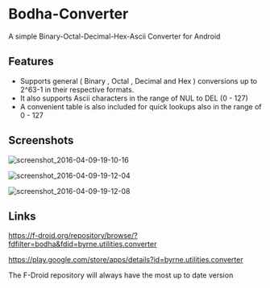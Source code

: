 Bodha-Converter
===============

A simple Binary-Octal-Decimal-Hex-Ascii Converter for Android

## Features

* Supports general ( Binary , Octal , Decimal and Hex ) conversions up to 2^63-1 in their respective formats. 
* It also supports Ascii characters in the range of NUL to DEL (0 - 127)
* A convenient table is also included for quick lookups also in the range of 0 - 127 



## Screenshots

![screenshot_2016-04-09-19-10-16](https://cloud.githubusercontent.com/assets/2903711/14405604/3bd8ea68-fe8a-11e5-91f5-3e08fc4d32ac.png)

![screenshot_2016-04-09-19-12-04](https://cloud.githubusercontent.com/assets/2903711/14405601/3bd49d32-fe8a-11e5-9105-17837b3e994a.png)

![screenshot_2016-04-09-19-12-08](https://cloud.githubusercontent.com/assets/2903711/14405605/3bdddadc-fe8a-11e5-84a4-7c107b456a32.png)



## Links

https://f-droid.org/repository/browse/?fdfilter=bodha&fdid=byrne.utilities.converter

https://play.google.com/store/apps/details?id=byrne.utilities.converter

The F-Droid repository will always have the most up to date version
